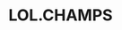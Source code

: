 # LOL.CHAMPS
[](./slides/slide-1.png)
[](./slides/slide-2.png)
[](./slides/slide-3.png)
[](./slides/slide-4.png)
[](./slides/slide-5.png)
[](./slides/slide-6.png)
[](./slides/slide-7.png)
[](./slides/slide-8.png)
[](./slides/slide-9.png)
[](./slides/slide-10.png)
[](./slides/slide-11.png)
[](./slides/slide-12.png)
[](./slides/slide-13.png)
[](./slides/slide-14.png)
[](./slides/slide-15.png)
[](./slides/slide-16.png)

